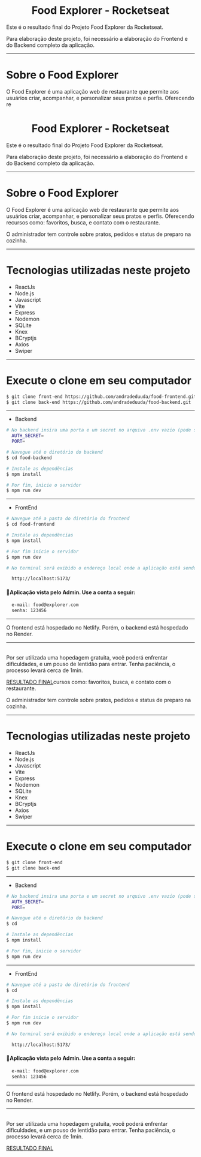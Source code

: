 <p align="center">
  <h1 align="center">Food Explorer - Rocketseat</h1>
</p>

Este é o resultado final do Projeto Food Explorer da Rocketseat.

Para elaboração deste projeto, foi necessário a elaboração do Frontend e do Backend completo da aplicação.
___

# Sobre o Food Explorer
O Food Explorer é uma aplicação web de restaurante que permite aos usuários criar, acompanhar, e personalizar seus pratos e perfis. 
Oferecendo re<p align="center">
  <h1 align="center">Food Explorer - Rocketseat</h1>
</p>

Este é o resultado final do Projeto Food Explorer da Rocketseat.

Para elaboração deste projeto, foi necessário a elaboração do Frontend e do Backend completo da aplicação.
___

# Sobre o Food Explorer
O Food Explorer é uma aplicação web de restaurante que permite aos usuários criar, acompanhar, e personalizar seus pratos e perfis. 
Oferecendo recursos como: favoritos, busca, e contato com o restaurante. 

O administrador tem controle sobre pratos, pedidos e status de preparo na cozinha. 

___

# Tecnologias utilizadas neste projeto

- ReactJs
- Node.js
- Javascript
- Vite
- Express
- Nodemon
- SQLite
- Knex
- BCryptjs
- Axios
- Swiper
___

# Execute o clone em seu computador

```bash
$ git clone front-end https://github.com/andradeduuda/food-frontend.git
$ git clone back-end https://github.com/andradeduuda/food-backend.git
```
___

- Backend
```bash
# No backend insira uma porta e um secret no arquivo .env vazio (pode ser o de sua preferência)
  AUTH_SECRET=
  PORT=

# Navegue até o diretório do backend
$ cd food-backend

# Instale as dependências
$ npm install

# Por fim, inicie o servidor
$ npm run dev
```
___

- FrontEnd
```bash
# Navegue até a pasta do diretório do frontend
$ cd food-frontend

# Instale as dependências
$ npm install

# Por fim inicie o servidor
$ npm run dev

# No terminal será exibido o endereço local onde a aplicação está sendo executada. Basta pressionar ctrl + click e irá abrir automáticamente. O endereço usado na criação do projeto foi este:

  http://localhost:5173/
```

#### 🔑Aplicação vista pelo Admin. Use a conta a seguir:

```bash
  e-mail: food@explorer.com
  senha: 123456
```
___

O frontend está hospedado no Netlify.
Porém, o backend está hospedado no Render.
___

<br>
Por ser utilizada uma hopedagem gratuita, você poderá enfrentar dificuldades, e um pouso de lentidão para entrar. Tenha paciência, o processo levará cerca de 1min.
<br>

[RESULTADO FINAL](https://madu-foodexplorer.netlify.app/)cursos como: favoritos, busca, e contato com o restaurante. 

O administrador tem controle sobre pratos, pedidos e status de preparo na cozinha. 

___

# Tecnologias utilizadas neste projeto

- ReactJs
- Node.js
- Javascript
- Vite
- Express
- Nodemon
- SQLite
- Knex
- BCryptjs
- Axios
- Swiper
___

# Execute o clone em seu computador

```bash
$ git clone front-end 
$ git clone back-end 
```
___

- Backend
```bash
# No backend insira uma porta e um secret no arquivo .env vazio (pode ser o de sua preferência)
  AUTH_SECRET=
  PORT=

# Navegue até o diretório do backend
$ cd 

# Instale as dependências
$ npm install

# Por fim, inicie o servidor
$ npm run dev
```
___

- FrontEnd
```bash
# Navegue até a pasta do diretório do frontend
$ cd 

# Instale as dependências
$ npm install

# Por fim inicie o servidor
$ npm run dev

# No terminal será exibido o endereço local onde a aplicação está sendo executada. Basta pressionar ctrl + click e irá abrir automáticamente. O endereço usado na criação do projeto foi este:

  http://localhost:5173/
```

#### 🔑Aplicação vista pelo Admin. Use a conta a seguir:

```bash
  e-mail: food@explorer.com
  senha: 123456
```
___

O frontend está hospedado no Netlify.
Porém, o backend está hospedado no Render.
___

<br>
Por ser utilizada uma hopedagem gratuita, você poderá enfrentar dificuldades, e um pouso de lentidão para entrar. Tenha paciência, o processo levará cerca de 1min.
<br>

[RESULTADO FINAL](https://)